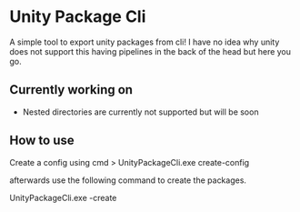 # Unity Package Cli
A simple tool to export unity packages from cli! I have no idea why unity does not support this having pipelines in the back of the head but here you go.


## Currently working on
- Nested directories are currently not supported but will be soon


## How to use
Create a config using
cmd > UnityPackageCli.exe create-config

afterwards use the following command to create the packages.

UnityPackageCli.exe -create